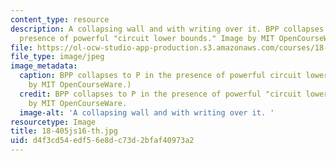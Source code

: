 ```yaml
---
content_type: resource
description: A collapsing wall and with writing over it. BPP collapses to P in the
  presence of powerful "circuit lower bounds." Image by MIT OpenCourseWare.
file: https://ol-ocw-studio-app-production.s3.amazonaws.com/courses/18-405j-advanced-complexity-theory-spring-2016/d4f3cd54edf56e8dc73d2bfaf40973a2_18-405js16-th.jpg
file_type: image/jpeg
image_metadata:
  caption: BPP collapses to P in the presence of powerful circuit lower bounds. (Image
    by MIT OpenCourseWare.)
  credit: BPP collapses to P in the presence of powerful "circuit lower bounds." Image
    by MIT OpenCourseWare.
  image-alt: 'A collapsing wall and with writing over it. '
resourcetype: Image
title: 18-405js16-th.jpg
uid: d4f3cd54-edf5-6e8d-c73d-2bfaf40973a2
---
```

